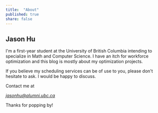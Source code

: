 ```yaml
---
title:  "About"
published: true
share: false
---
```


## Jason Hu

I'm a first-year student at the University of British Columbia intending to
specialize in Math and Computer Science. I have an itch for workforce optimization and this blog is mostly about my optimization projects.

If you believe my scheduling services can be of use to you, please don't hesitate to ask. I would be happy to discuss.

Contact me at

*jasonhu@alumni.ubc.ca*

Thanks for popping by!
